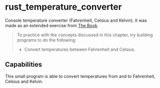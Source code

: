 # rust_temperature_converter
Console temperature converter (Fahrenheit, Celsius and Kelvin). It was made as an extended exercise from [The Book](https://doc.rust-lang.org/book/title-page.html).
> To practice with the concepts discussed in this chapter, try building programs to do the following:
> - Convert temperatures between Fahrenheit and Celsius.


## Capabilities
This small program is able to convert temperatures from and to Fahrenheit, Celsius and Kelvin.
